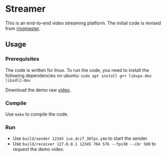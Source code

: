 # Streamer

This is an end-to-end video streaming platform. The initial code is revised from [ringmaster](https://github.com/microsoft/ringmaster).

## Usage

### Prerequisites

The code is written for linux. To run the code, you need to install the following dependencies on ubuntu:
`sudo apt install g++ libvpx-dev libsdl2-dev`

Download the demo raw [video](https://media.xiph.org/video/derf/y4m/ice_4cif_30fps.y4m).

### Compile

Use `make` to compile the code.

### Run

- Use `build/sender 12345 ice_4cif_30fps.y4m` to start the sender.
- Use `build/receiver 127.0.0.1 12345 704 576 --fps30 --cbr 500` to request the demo video.